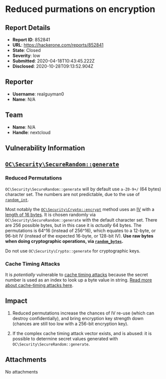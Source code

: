 # Reduced purmations on encryption

## Report Details
- **Report ID**: 852841
- **URL**: https://hackerone.com/reports/852841
- **State**: Closed
- **Severity**: low
- **Submitted**: 2020-04-18T10:43:45.222Z
- **Disclosed**: 2020-10-28T09:13:52.904Z

## Reporter
- **Username**: realguyman0
- **Name**: N/A

## Team
- **Name**: N/A
- **Handle**: nextcloud

## Vulnerability Information
## [`OC\Security\SecureRandom::generate`](https://github.com/nextcloud/server/blob/92692cdd7ab42453b38f1ba684649c86f2d488c0/lib/private/Security/SecureRandom.php#L49)

### Reduced Permutations

`OC\Security\SecureRandom::generate` will by default use `a-Z0-9+/` (64 bytes) character set. The numbers are not predictable, due to the use of [`random_int`](https://www.php.net/manual/en/function.random-int.php).

Most notably the [`OC\Security\Crypto::encrypt`](https://github.com/nextcloud/server/blob/92692cdd7ab42453b38f1ba684649c86f2d488c0/lib/private/Security/Crypto.php#L91) method uses an [IV](https://github.com/nextcloud/server/blob/92692cdd7ab42453b38f1ba684649c86f2d488c0/lib/private/Security/Crypto.php#L97) with a [length of 16 bytes](https://github.com/nextcloud/server/blob/92692cdd7ab42453b38f1ba684649c86f2d488c0/lib/private/Security/Crypto.php#L51). It is chosen randomly via `OC\Security\SecureRandom::generate` with the default character set. There are 256 possible bytes, but in this case it is *actually* 64 bytes. The permutations is 64^16 (instead of 256^16), which equates to a 12-byte, or 96-bit IV (instead of the expected 16-byte, or 128-bit IV). __Use raw bytes when doing cryptographic operations, via [`random_bytes`](https://www.php.net/manual/en/function.random-bytes.php).__

Do not use `OC\Security\Crypto::generate` for cryptographic keys.


### Cache Timing Attacks

It is *potentially* vulnerable to [cache timing attacks](https://en.wikipedia.org/wiki/Side-channel_attack) because the secret number is used as an index to look up a byte value in string. [Read more about cache-timing attacks here](https://blog.ircmaxell.com/2014/11/its-all-about-time.html#Other-Types-Of-Timing-Attacks-Index-Lookup).

## Impact

1. Reduced permutations increase the chances of IV re-use (which can destroy confidentially), and bring encryption key strength down (chances are still too low with a 256-bit encryption key).

2. If the complex cache timing attack vector exists, and is abused: it is possible to determine secret values generated with `OC\Security\SecureRandom::generate`.

## Attachments
No attachments
